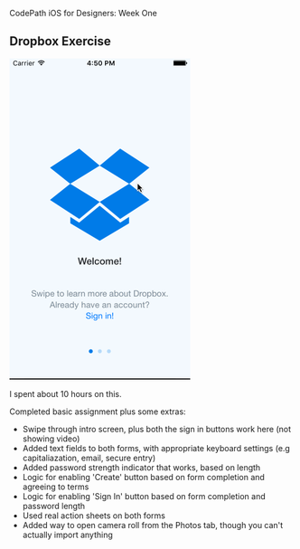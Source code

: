 CodePath iOS for Designers: Week One

## Dropbox Exercise

![](https://github.com/swndr/codepath-week-one/blob/master/Dropbox%20Demo.gif)

I spent about 10 hours on this.

Completed basic assignment plus some extras:
* Swipe through intro screen, plus both the sign in buttons work here (not showing video)
* Added text fields to both forms, with appropriate keyboard settings (e.g capitaliazation, email, secure entry)
* Added password strength indicator that works, based on length
* Logic for enabling 'Create' button based on form completion and agreeing to terms
* Logic for enabling 'Sign In' button based on form completion and password length
* Used real action sheets on both forms
* Added way to open camera roll from the Photos tab, though you can't actually import anything
